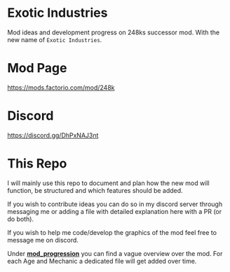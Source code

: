# Exotic Industries
Mod ideas and development progress on 248ks successor mod.
With the new name of `Exotic Industries`.

# Mod Page
https://mods.factorio.com/mod/248k

# Discord
https://discord.gg/DhPxNAJ3nt

# This Repo

I will mainly use this repo to document and plan how the new mod will function, be structured and which features should be added. 

If you wish to contribute ideas you can do so in my discord server through messaging me or adding a file with detailed explanation here with a PR (or do both).

If you wish to help me code/develop the graphics of the mod feel free to message me on discord.

Under [**mod_progression**](https://github.com/PreLeyZero/248k-2/blob/main/README.md) you can find a vague overview over the mod. For each Age and Mechanic a dedicated file will get added over time.